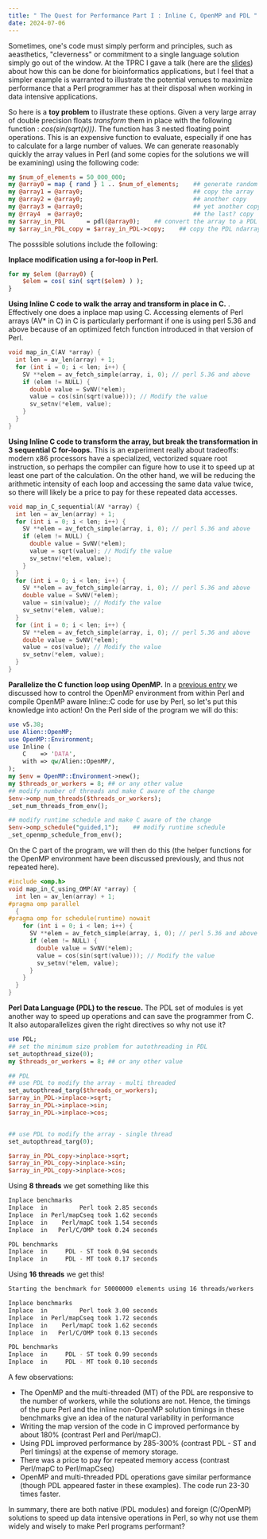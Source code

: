 ```yaml
---
title: " The Quest for Performance Part I : Inline C, OpenMP and PDL "
date: 2024-07-06
---
```


Sometimes, one's code must simply perform and principles, such as aeasthetics, "cleverness" or commitment to a single language solution simply go out of the window. 
At the TPRC I gave a talk (here are the [slides](https://www.slideshare.net/slideshow/enhancing-non-perl-bioinformatic-applications-with-perl/269925371)) about how this 
can be done for bioinformatics applications, but I feel that a simpler example is warranted to illustrate the potential venues to maximize performance that a Perl 
programmer has at their disposal when working in data intensive applications. 

So here is a **toy problem** to illustrate these options. Given a very large array of double precision floats _transform_ them in place with the following function : _cos(sin(sqrt(x)))_. 
The function has 3 nested floating point operations. This is an expensive function to evaluate, especially if one has to calculate for a large number of values. We can generate reasonably 
quickly the array values in Perl (and some copies for the solutions we will be examining) using the following code:
```perl
my $num_of_elements = 50_000_000;
my @array0 = map { rand } 1 .. $num_of_elements;    ## generate random numbers
my @array1 = @array0;                               ## copy the array
my @array2 = @array0;                               ## another copy
my @array3 = @array0;                               ## yet another copy
my @rray4  = @array0;                               ## the last? copy
my $array_in_PDL      = pdl(@array0);    ## convert the array to a PDL ndarray
my $array_in_PDL_copy = $array_in_PDL->copy;    ## copy the PDL ndarray
```
The posssible solutions include the following: 

**Inplace modification using a for-loop in Perl.**
```perl
for my $elem (@array0) {
    $elem = cos( sin( sqrt($elem) ) );
}
```

**Using Inline C code to walk the array and transform in place in C.** . Effectively one does a inplace map using C. Accessing elements of Perl arrays (AV* in C) in C is particularly
performant if one is using perl 5.36 and above because of an optimized fetch function introduced in that version of Perl. 

```c
void map_in_C(AV *array) {
  int len = av_len(array) + 1;
  for (int i = 0; i < len; i++) {
    SV **elem = av_fetch_simple(array, i, 0); // perl 5.36 and above
    if (elem != NULL) {
      double value = SvNV(*elem);
      value = cos(sin(sqrt(value))); // Modify the value
      sv_setnv(*elem, value);
    }
  }
}
```

**Using Inline C code to transform the array, but break the transformation in 3 sequential C for-loops.** This is an experiment really about tradeoffs: modern x86 processors have a specialized, 
vectorized square root instruction, so perhaps the compiler can figure how to use it to speed up at least one part of the calculation. On the other hand, we will be reducing the arithmetic intensity
of each loop and accessing the same data value twice, so there will likely be a price to pay for these repeated data accesses. 
```c
void map_in_C_sequential(AV *array) {
  int len = av_len(array) + 1;
  for (int i = 0; i < len; i++) {
    SV **elem = av_fetch_simple(array, i, 0); // perl 5.36 and above
    if (elem != NULL) {
      double value = SvNV(*elem);
      value = sqrt(value); // Modify the value
      sv_setnv(*elem, value);
    }
  }
  for (int i = 0; i < len; i++) {
    SV **elem = av_fetch_simple(array, i, 0); // perl 5.36 and above
    double value = SvNV(*elem);
    value = sin(value); // Modify the value
    sv_setnv(*elem, value);
  }
  for (int i = 0; i < len; i++) {
    SV **elem = av_fetch_simple(array, i, 0); // perl 5.36 and above
    double value = SvNV(*elem);
    value = cos(value); // Modify the value
    sv_setnv(*elem, value);
  }
}
```

**Parallelize the C function loop using OpenMP.** In a [previous entry](https://chrisarg.github.io/Killing-It-with-PERL/2024/07/01/Rudimentary-control-of-OpenMP-from-Perl.html) we discussed how to control the OpenMP environment from within Perl and compile OpenMP aware Inline::C code for 
use by Perl, so let's put this knowledge into action! On the Perl side of the program we will do this:
```perl
use v5.38;
use Alien::OpenMP;
use OpenMP::Environment;
use Inline (
    C    => 'DATA',
    with => qw/Alien::OpenMP/,
);
my $env = OpenMP::Environment->new();
my $threads_or_workers = 8; ## or any other value
## modify number of threads and make C aware of the change
$env->omp_num_threads($threads_or_workers);
_set_num_threads_from_env();

## modify runtime schedule and make C aware of the change
$env->omp_schedule("guided,1");    ## modify runtime schedule
_set_openmp_schedule_from_env();
```
On the C part of the program, we will then do this (the helper functions for the OpenMP environment have been discussed
previously, and thus not repeated here).
```c
#include <omp.h>
void map_in_C_using_OMP(AV *array) {
  int len = av_len(array) + 1;
#pragma omp parallel
  {
#pragma omp for schedule(runtime) nowait
    for (int i = 0; i < len; i++) {
      SV **elem = av_fetch_simple(array, i, 0); // perl 5.36 and above
      if (elem != NULL) {
        double value = SvNV(*elem);
        value = cos(sin(sqrt(value))); // Modify the value
        sv_setnv(*elem, value);
      }
    }
  }
}
```
**Perl Data Language (PDL) to the rescue.** The PDL set of modules is yet another way to speed up operations and can save the programmer from C. It also autoparallelizes given the right directives so why not use it?
```perl
use PDL;
## set the minimum size problem for autothreading in PDL
set_autopthread_size(0);
my $threads_or_workers = 8; ## or any other value

## PDL
## use PDL to modify the array - multi threaded
set_autopthread_targ($threads_or_workers);
$array_in_PDL->inplace->sqrt;
$array_in_PDL->inplace->sin;
$array_in_PDL->inplace->cos;


## use PDL to modify the array - single thread
set_autopthread_targ(0);

$array_in_PDL_copy->inplace->sqrt;
$array_in_PDL_copy->inplace->sin;
$array_in_PDL_copy->inplace->cos;

```
Using **8 threads** we get something like this
```bash
Inplace benchmarks
Inplace  in         Perl took 2.85 seconds
Inplace  in Perl/mapCseq took 1.62 seconds
Inplace  in    Perl/mapC took 1.54 seconds
Inplace  in   Perl/C/OMP took 0.24 seconds

PDL benchmarks
Inplace  in     PDL - ST took 0.94 seconds
Inplace  in     PDL - MT took 0.17 seconds
```
Using **16 threads** we get this!
```bash
Starting the benchmark for 50000000 elements using 16 threads/workers

Inplace benchmarks
Inplace  in         Perl took 3.00 seconds
Inplace  in Perl/mapCseq took 1.72 seconds
Inplace  in    Perl/mapC took 1.62 seconds
Inplace  in   Perl/C/OMP took 0.13 seconds

PDL benchmarks
Inplace  in     PDL - ST took 0.99 seconds
Inplace  in     PDL - MT took 0.10 seconds
```
A few observations:
* The OpenMP and the multi-threaded (MT) of the PDL are responsive to the number of workers, while the solutions are not. Hence, the timings of the pure Perl and the inline non-OpenMP solution timings in these benchmarks give
an idea of the natural variability in performance
* Writing the map version of the code in C improved performance by about 180% (contrast Perl and Perl/mapC).
* Using PDL improved performance by 285-300% (contrast PDL - ST and Perl timings) at the expense of memory storage.
* There was a price to pay for repeated memory access (contrast Perl/mapC to Perl/mapCseq)
* OpenMP and multi-threaded PDL operations gave similar performance (though PDL appeared faster in these examples). The code run 23-30 times faster.

In summary, there are both native (PDL modules) and foreign (C/OpenMP) solutions to speed up data intensive operations in Perl, so why not use them widely and wisely to make Perl programs performant?
